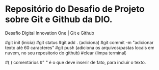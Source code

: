 # Repositório do Desafio de Projeto sobre Git e Github da DIO.
Desafio Digital Innovation One | Git e Github

#git init (inicia) 
#git status 
#git add . (adiciona)
#git commit -m "adicionar texto até 60 caracteres" 
#git push (adiciona os arquivos/pastas locais em nuvem, no seu repositorio do github)
#clear (limpa terminal)

#( ) comentários
#" " é o que deve inserir de fato, para incluir o texto.
